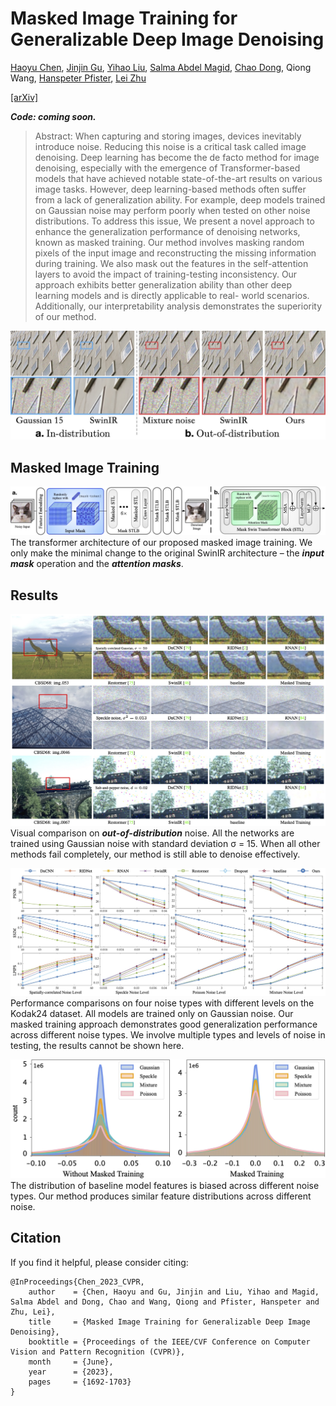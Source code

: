 # Masked Image Training for Generalizable Deep Image Denoising

[Haoyu Chen](https://haoyuchen.com/), [Jinjin Gu](https://www.jasongt.com/), [Yihao Liu](https://scholar.google.com.hk/citations?user=WRIYcNwAAAAJ&hl=zh-CN&oi=ao), [Salma Abdel Magid](https://sites.google.com/view/salma-abdelmagid/), [Chao Dong](https://scholar.google.com.hk/citations?user=OSDCB0UAAAAJ&hl=zh-CN), Qiong Wang, [Hanspeter Pfister](https://scholar.google.com.hk/citations?hl=zh-CN&user=VWX-GMAAAAAJ), [Lei Zhu](https://sites.google.com/site/indexlzhu/home?authuser=0)

[[arXiv]](https://arxiv.org/abs/2303.13132)

***Code: coming soon.***

> Abstract: When capturing and storing images, devices inevitably introduce noise. Reducing this noise is a critical task called image denoising. Deep learning has become the de facto method for image denoising, especially with the emergence of Transformer-based models that have achieved notable state-of-the-art results on various image tasks. However, deep learning-based methods often suffer from a lack of generalization ability. For example, deep models trained on Gaussian noise may perform poorly when tested on other noise distributions. To address this issue, We present a novel approach to enhance the generalization performance of denoising networks, known as masked training. Our method involves masking random pixels of the input image and reconstructing the missing information during training. We also mask out the features in the self-attention layers to avoid the impact of training-testing inconsistency. Our approach exhibits better generalization ability than other deep learning models and is directly applicable to real- world scenarios. Additionally, our interpretability analysis demonstrates the superiority of our method.

![teaser](./figs/teaser.jpg)


## Masked Image Training
![method](./figs/method.jpg)
The transformer architecture of our proposed masked image training. We only make the minimal change to the original SwinIR architecture – the ***input mask*** operation and the ***attention masks***.


## Results
![](./figs/results.jpg)
Visual comparison on ***out-of-distribution*** noise. All the networks are trained using Gaussian noise with standard deviation σ = 15. When all other methods fail completely, our method is still able to denoise effectively.

![](./figs/results2.jpg)
Performance comparisons on four noise types with different levels on the Kodak24 dataset. All models are trained only on Gaussian noise. Our masked training approach demonstrates good generalization performance across different noise types. We involve multiple types and levels of noise in testing, the results cannot be shown here. 

![](./figs/distribution.jpg)
The distribution of baseline model features is biased across different noise types. Our method produces similar feature distributions across different noise.

## Citation
If you find it helpful, please consider citing:

    @InProceedings{Chen_2023_CVPR,
        author    = {Chen, Haoyu and Gu, Jinjin and Liu, Yihao and Magid, Salma Abdel and Dong, Chao and Wang, Qiong and Pfister, Hanspeter and Zhu, Lei},
        title     = {Masked Image Training for Generalizable Deep Image Denoising},
        booktitle = {Proceedings of the IEEE/CVF Conference on Computer Vision and Pattern Recognition (CVPR)},
        month     = {June},
        year      = {2023},
        pages     = {1692-1703}
    }


